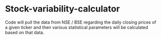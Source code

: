 # Stock-variability-calculator

Code will pull the data from NSE / BSE regarding the daily closing prices of a given ticker and then various statistical parameters will be calculated based on that data.